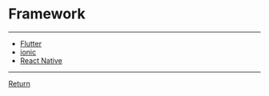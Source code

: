 # Framework

---

- [Flutter](https://docs.flutter.dev/)
- [ionic](https://ionicframework.com/docs/)
- [React Native](https://reactnative.dev/)

---

[Return](./..//readme.md)

